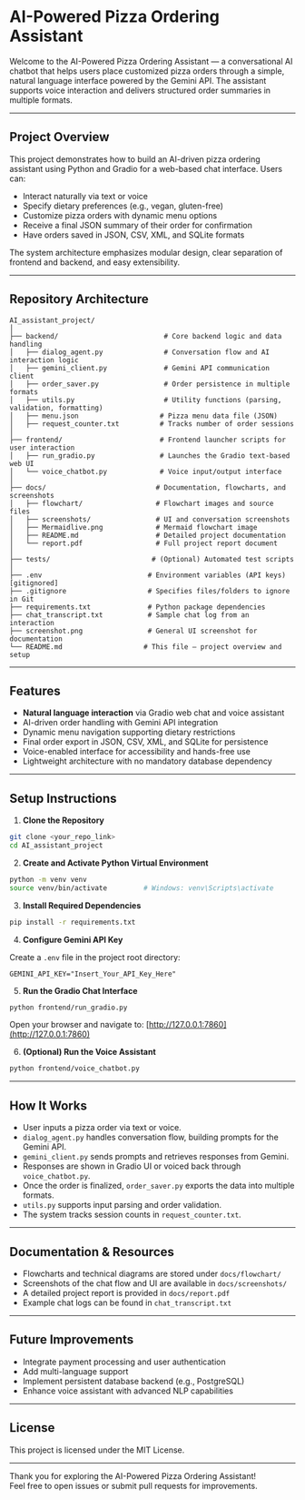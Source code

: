 # AI-Powered Pizza Ordering Assistant

Welcome to the AI-Powered Pizza Ordering Assistant — a conversational AI chatbot that helps users place customized pizza orders through a simple, natural language interface powered by the Gemini API. The assistant supports voice interaction and delivers structured order summaries in multiple formats.

---

## Project Overview

This project demonstrates how to build an AI-driven pizza ordering assistant using Python and Gradio for a web-based chat interface. Users can:

- Interact naturally via text or voice
- Specify dietary preferences (e.g., vegan, gluten-free)
- Customize pizza orders with dynamic menu options
- Receive a final JSON summary of their order for confirmation
- Have orders saved in JSON, CSV, XML, and SQLite formats

The system architecture emphasizes modular design, clear separation of frontend and backend, and easy extensibility.

---

## Repository Architecture

```
AI_assistant_project/
│
├── backend/                          # Core backend logic and data handling
│   ├── dialog_agent.py               # Conversation flow and AI interaction logic
│   ├── gemini_client.py              # Gemini API communication client
│   ├── order_saver.py                # Order persistence in multiple formats
│   ├── utils.py                      # Utility functions (parsing, validation, formatting)
│   ├── menu.json                    # Pizza menu data file (JSON)
│   ├── request_counter.txt          # Tracks number of order sessions
│
├── frontend/                        # Frontend launcher scripts for user interaction
│   ├── run_gradio.py                # Launches the Gradio text-based web UI
│   └── voice_chatbot.py             # Voice input/output interface
│
├── docs/                           # Documentation, flowcharts, and screenshots
│   ├── flowchart/                  # Flowchart images and source files
│   ├── screenshots/                # UI and conversation screenshots
│   ├── Mermaidlive.png             # Mermaid flowchart image
│   ├── README.md                   # Detailed project documentation
│   └── report.pdf                  # Full project report document
│
├── tests/                         # (Optional) Automated test scripts
│
├── .env                          # Environment variables (API keys) [gitignored]
├── .gitignore                    # Specifies files/folders to ignore in Git
├── requirements.txt              # Python package dependencies
├── chat_transcript.txt           # Sample chat log from an interaction
├── screenshot.png                # General UI screenshot for documentation
└── README.md                    # This file — project overview and setup
```

---

## Features

- **Natural language interaction** via Gradio web chat and voice assistant
- AI-driven order handling with Gemini API integration
- Dynamic menu navigation supporting dietary restrictions
- Final order export in JSON, CSV, XML, and SQLite for persistence
- Voice-enabled interface for accessibility and hands-free use
- Lightweight architecture with no mandatory database dependency

---

## Setup Instructions

1. **Clone the Repository**

```bash
git clone <your_repo_link>
cd AI_assistant_project
```

2. **Create and Activate Python Virtual Environment**

```bash
python -m venv venv
source venv/bin/activate         # Windows: venv\Scripts\activate
```

3. **Install Required Dependencies**

```bash
pip install -r requirements.txt
```

4. **Configure Gemini API Key**

Create a `.env` file in the project root directory:

```
GEMINI_API_KEY="Insert_Your_API_Key_Here"
```

5. **Run the Gradio Chat Interface**

```bash
python frontend/run_gradio.py
```

Open your browser and navigate to: [http://127.0.0.1:7860](http://127.0.0.1:7860)

6. **(Optional) Run the Voice Assistant**

```bash
python frontend/voice_chatbot.py
```

---

## How It Works

- User inputs a pizza order via text or voice.
- `dialog_agent.py` handles conversation flow, building prompts for the Gemini API.
- `gemini_client.py` sends prompts and retrieves responses from Gemini.
- Responses are shown in Gradio UI or voiced back through `voice_chatbot.py`.
- Once the order is finalized, `order_saver.py` exports the data into multiple formats.
- `utils.py` supports input parsing and order validation.
- The system tracks session counts in `request_counter.txt`.

---

## Documentation & Resources

- Flowcharts and technical diagrams are stored under `docs/flowchart/`
- Screenshots of the chat flow and UI are available in `docs/screenshots/`
- A detailed project report is provided in `docs/report.pdf`
- Example chat logs can be found in `chat_transcript.txt`

---

## Future Improvements

- Integrate payment processing and user authentication
- Add multi-language support
- Implement persistent database backend (e.g., PostgreSQL)
- Enhance voice assistant with advanced NLP capabilities

---

## License

This project is licensed under the MIT License.

---

Thank you for exploring the AI-Powered Pizza Ordering Assistant!\
Feel free to open issues or submit pull requests for improvements.
